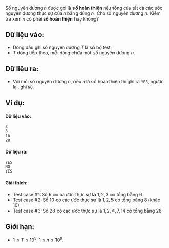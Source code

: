 Số nguyên dương $n$ được gọi là **số hoàn thiện** nếu tổng của tất cả các ước nguyên dương thực sự của $n$ bằng đúng $n$.
Cho số nguyên dương $n$. Kiểm tra xem $n$ có phải **số hoàn thiện** hay không?

## Dữ liệu vào:
- Dòng đầu ghi số nguyên dương $T$ là số bộ test;
- $T$ dòng tiếp theo, mỗi dòng chứa một số nguyên dương $n$.

## Dữ liệu ra:
- Với mỗi số nguyên dương $n$, nếu $n$ là số hoàn thiện thì ghi ra `YES`, ngược lại, ghi `NO`.

## Ví dụ:
#### Dữ liệu vào:
```
3
6
10
28
```

#### Dữ liệu ra:
```
YES
NO
YES
```

#### Giải thích:
- Test case $\#1$: Số $6$ có ba ước thực sự là $1, 2, 3$ có tổng bằng $6$
- Test case $\#2$: Số $10$ có các ước thực sự là $1, 2, 5$ có tổng bằng $8$ (khác $10$)
- Test case $\#3$: Số $28$ có các ước thực sự là $1, 2, 4, 7, 14$ có tổng bằng $28$

## Giới hạn:
- $1 ≤ T ≤ 10^5, 1 ≤ n ≤ 10^9$.